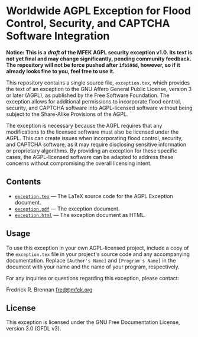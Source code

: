 # Worldwide AGPL Exception for Flood Control, Security, and CAPTCHA Software Integration

**Notice: This is a *draft* of the MFEK AGPL security exception v1.0.
Its text is not yet final and may change significantly, pending
community feedback. The repository will not be force pushed after
`1fb598d`, however, so if it already looks fine to you, feel free to use
it.**

This repository contains a single source file, `exception.tex`, which provides the text of an exception to the GNU Affero General Public License, version 3 or later (AGPL), as published by the Free Software Foundation. The exception allows for additional permissions to incorporate flood control, security, and CAPTCHA software into AGPL-licensed software without being subject to the Share-Alike Provisions of the AGPL.

The exception is necessary because the AGPL requires that any modifications to the licensed software must also be licensed under the AGPL. This can create issues when incorporating flood control, security, and CAPTCHA software, as it may require disclosing sensitive information or proprietary algorithms. By providing an exception for these specific cases, the AGPL-licensed software can be adapted to address these concerns without compromising the overall licensing intent.

## Contents

- [`exception.tex`](exception.tex) — The LaTeX source code for the AGPL Exception document.
- [`exception.pdf`](exception.pdf) — The exception document.
- [`exception.html`](exception.html) — The exception document as HTML.

## Usage

To use this exception in your own AGPL-licensed project, include a copy of the `exception.tex` file in your project's source code and any accompanying documentation. Replace `[Author's Name]` and `[Program's Name]` in the document with your name and the name of your program, respectively.

For any inquiries or questions regarding this exception, please contact:

Fredrick R. Brennan
[fred@mfek.org](mailto:fred@mfek.org)

## License

This exception is licensed under the GNU Free Documentation License, version 3.0 (GFDL v3).

